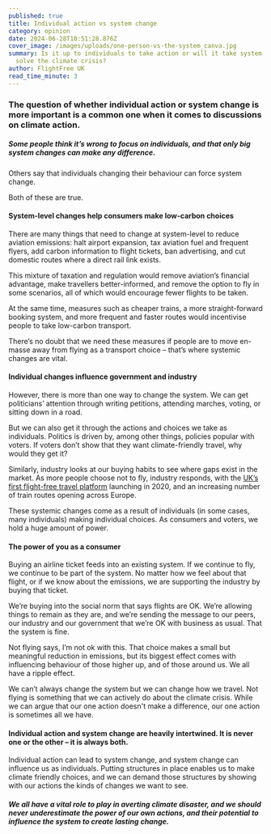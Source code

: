 ```yaml
---
published: true
title: Individual action vs system change
category: opinion
date: 2024-06-28T10:51:28.876Z
cover_image: /images/uploads/one-person-vs-the-system_canva.jpg
summary: Is it up to individuals to take action or will it take system change to
  solve the climate crisis?
author: FlightFree UK
read_time_minute: 3
---
```

### The question of whether individual action or system change is more important is a common one when it comes to discussions on climate action.

##### Some people think it’s wrong to focus on individuals, and that only big system changes can make any difference.

Others say that individuals changing their behaviour can force system change.

Both of these are true. 

#### System-level changes help consumers make low-carbon choices

There are many things that need to change at system-level to reduce aviation emissions: halt airport expansion, tax aviation fuel and frequent flyers, add carbon information to flight tickets, ban advertising, and cut domestic routes where a direct rail link exists. 

This mixture of taxation and regulation would remove aviation’s financial advantage, make travellers better-informed, and remove the option to fly in some scenarios, all of which would encourage fewer flights to be taken.

At the same time, measures such as cheaper trains, a more straight-forward booking system, and more frequent and faster routes would incentivise people to take low-carbon transport.

There’s no doubt that we need these measures if people are to move en-masse away from flying as a transport choice – that’s where systemic changes are vital.

#### Individual changes influence government and industry

However, there is more than one way to change the system. We can get politicians’ attention through writing petitions, attending marches, voting, or sitting down in a road. 

But we can also get it through the actions and choices we take as individuals. Politics is driven by, among other things, policies popular with voters. If voters don’t show that they want climate-friendly travel, why would they get it? 

Similarly, industry looks at our buying habits to see where gaps exist in the market. As more people choose not to fly, industry responds, with the [UK’s first flight-free travel platform](https://www.byway.travel/) launching in 2020, and an increasing number of train routes opening across Europe.

These systemic changes come as a result of individuals (in some cases, many individuals) making individual choices. As consumers and voters, we hold a huge amount of power.

#### The power of you as a consumer

Buying an airline ticket feeds into an existing system. If we continue to fly, we continue to be part of the system. No matter how we feel about that flight, or if we know about the emissions, we are supporting the industry by buying that ticket. 

We’re buying into the social norm that says flights are OK. We’re allowing things to remain as they are, and we’re sending the message to our peers, our industry and our government that we’re OK with business as usual. That the system is fine.

Not flying says, I’m not ok with this. That choice makes a small but meaningful reduction in emissions, but its biggest effect comes with influencing behaviour of those higher up, and of those around us. We all have a ripple effect.

We can’t always change the system but we can change how we travel. Not flying is something that we can actively do about the climate crisis. While we can argue that our one action doesn't make a difference, our one action is sometimes all we have.

#### Individual action and system change are heavily intertwined. It is never one or the other – it is always both. 

Individual action can lead to system change, and system change can influence us as individuals. Putting structures in place enables us to make climate friendly choices, and we can demand those structures by showing with our actions the kinds of changes we want to see.

##### We all have a vital role to play in averting climate disaster, and we should never underestimate the power of our own actions, and their potential to influence the system to create lasting change.